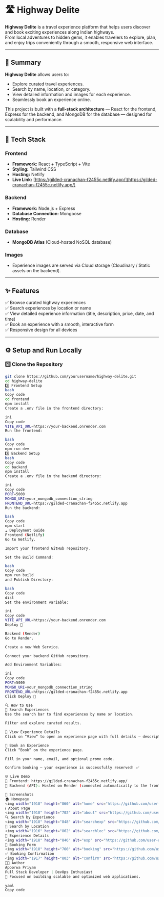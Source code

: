 # 🛣️ Highway Delite

**Highway Delite** is a travel experience platform that helps users discover and book exciting experiences along Indian highways.  
From local adventures to hidden gems, it enables travelers to explore, plan, and enjoy trips conveniently through a smooth, responsive web interface.

---

## 🚀 Summary

**Highway Delite** allows users to:
- Explore curated travel experiences.  
- Search by name, location, or category.  
- View detailed information and images for each experience.  
- Seamlessly book an experience online.

This project is built with a **full-stack architecture** — React for the frontend, Express for the backend, and MongoDB for the database — designed for scalability and performance.

---

## 🧩 Tech Stack

### **Frontend**
- **Framework:** React + TypeScript + Vite  
- **Styling:** Tailwind CSS  
- **Hosting:** Netlify  
- **Live Link:** [https://gilded-cranachan-f2455c.netlify.app/](https://gilded-cranachan-f2455c.netlify.app/)

### **Backend**
- **Framework:** Node.js + Express  
- **Database Connection:** Mongoose  
- **Hosting:** Render  

### **Database**
- **MongoDB Atlas** (Cloud-hosted NoSQL database)

### **Images**
- Experience images are served via Cloud storage (Cloudinary / Static assets on the backend).

---

## ✨ Features

✅ Browse curated highway experiences  
✅ Search experiences by location or name  
✅ View detailed experience information (title, description, price, date, and time)  
✅ Book an experience with a smooth, interactive form  
✅ Responsive design for all devices  

---

## ⚙️ Setup and Run Locally

### **1️⃣ Clone the Repository**
```bash
git clone https://github.com/yourusername/highway-delite.git
cd highway-delite
2️⃣ Frontend Setup
bash
Copy code
cd frontend
npm install
Create a .env file in the frontend directory:

ini
Copy code
VITE_API_URL=https://your-backend.onrender.com
Run the frontend:

bash
Copy code
npm run dev
3️⃣ Backend Setup
bash
Copy code
cd backend
npm install
Create a .env file in the backend directory:

ini
Copy code
PORT=5000
MONGO_URI=your_mongodb_connection_string
FRONTEND_URL=https://gilded-cranachan-f2455c.netlify.app
Run the backend:

bash
Copy code
npm start
☁️ Deployment Guide
Frontend (Netlify)
Go to Netlify.

Import your frontend GitHub repository.

Set the Build Command:

bash
Copy code
npm run build
and Publish Directory:

bash
Copy code
dist
Set the environment variable:

ini
Copy code
VITE_API_URL=https://your-backend.onrender.com
Deploy 🎉

Backend (Render)
Go to Render.

Create a new Web Service.

Connect your backend GitHub repository.

Add Environment Variables:

ini
Copy code
PORT=5000
MONGO_URI=your_mongodb_connection_string
FRONTEND_URL=https://gilded-cranachan-f2455c.netlify.app
Click Deploy 🚀

🔍 How to Use
🔎 Search Experiences
Use the search bar to find experiences by name or location.

Filter and explore curated results.

📝 View Experience Details
Click on “View” to open an experience page with full details — description, price, and available booking time.

🧾 Book an Experience
Click “Book” on the experience page.

Fill in your name, email, and optional promo code.

Confirm booking — your experience is successfully reserved! ✅

🌐 Live Demo
🔗 Frontend: https://gilded-cranachan-f2455c.netlify.app/
🔗 Backend (API): Hosted on Render (connected automatically to the frontend)

📸 Screenshots
🏠 Homepage
<img width="1918" height="860" alt="home" src="https://github.com/user-attachments/assets/ce15a2b6-9a95-4d94-9eec-6d89850e812a" />
ℹ️ About Page
<img width="1918" height="702" alt="about" src="https://github.com/user-attachments/assets/bef06839-ab4f-419d-9bab-70deb25078b6" />
🔍 Search by Experience
<img width="1918" height="848" alt="searchexp" src="https://github.com/user-attachments/assets/5b3fa186-75ad-46b8-b1f8-342b086df738" />
📍 Search by Location
<img width="1916" height="862" alt="searchloc" src="https://github.com/user-attachments/assets/bc877e22-67fb-4f9f-a879-b35d60a2f34b" />
🧭 Experience Details
<img width="1918" height="846" alt="exp" src="https://github.com/user-attachments/assets/e12f1857-df06-4840-9a63-59a4b5cb103f" />
🧾 Booking Form
<img width="1918" height="760" alt="booking" src="https://github.com/user-attachments/assets/f60f3d95-05e5-4c7b-bbcc-357e2472f47f" />
✅ Booking Confirmation
<img width="1917" height="803" alt="confirm" src="https://github.com/user-attachments/assets/dbae3e64-aed3-4610-a9f6-e2b65518835c" />
👩‍💻 Author
Apoorwa Priyam
Full Stack Developer | DevOps Enthusiast
🚀 Focused on building scalable and optimized web applications.

yaml
Copy code
